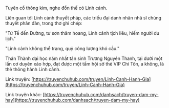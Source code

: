 Tuyên cổ thông kim, nghe đồn thế có Linh cảnh.

Liên quan tới Linh cảnh thuyết pháp, các triều đại danh nhân nhã sĩ chúng thuyết phân đàn, trong thơ ghi chép:

"Từ Tề đến Đường, tư sơn thâm hoang, Linh cảnh tịch liêu, hiếm người du lịch."

"Linh cảnh không thể trạng, quỷ công lượng khó cầu."

Thân Thành đại học năm nhất tân sinh Trương Nguyên Thanh, tại dưới một lần cơ duyên xảo hợp, đạt được một tấm hội sở thẻ VIP Chí Tôn, a không, là thẻ thông hành Linh cảnh.

Link truyện:
[https://truyenchuhub.com/truyen/Linh-Canh-Hanh-Gia](https://truyenchuhub.com/truyen/Linh-Canh-Hanh-Gia)

Link truyện khác:
[https://truyenchuhub.com/danhsach/truyen-dam-my-hay](https://truyenchuhub.com/danhsach/truyen-dam-my-hay)





